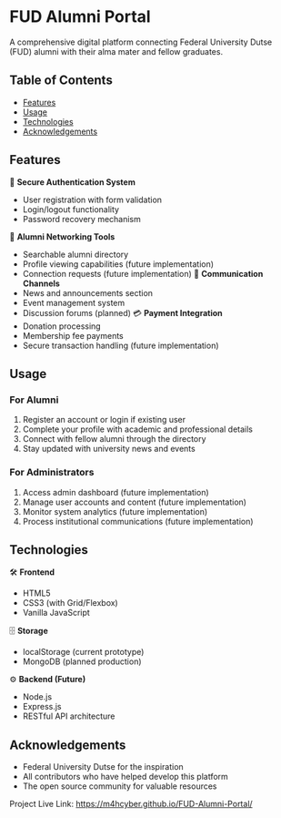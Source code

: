 # FUD Alumni Portal
A comprehensive digital platform connecting Federal University Dutse (FUD) alumni with their alma mater and fellow graduates.

## Table of Contents
- [Features](#features)
- [Usage](#usage)
- [Technologies](#technologies)
- [Acknowledgements](#acknowledgements)

## Features
🔐 **Secure Authentication System**
- User registration with form validation
- Login/logout functionality
- Password recovery mechanism
  
👥 **Alumni Networking Tools**
- Searchable alumni directory
- Profile viewing capabilities (future implementation)
- Connection requests (future implementation)
📢 **Communication Channels**
- News and announcements section
- Event management system
- Discussion forums (planned)
💳 **Payment Integration**
- Donation processing
- Membership fee payments
- Secure transaction handling (future implementation)
  
## Usage
### For Alumni
1. Register an account or login if existing user
2. Complete your profile with academic and professional details
3. Connect with fellow alumni through the directory
4. Stay updated with university news and events
### For Administrators
1. Access admin dashboard (future implementation)
2. Manage user accounts and content (future implementation)
3. Monitor system analytics (future implementation)
4. Process institutional communications (future implementation)
   
## Technologies
🛠 **Frontend**
- HTML5
- CSS3 (with Grid/Flexbox)
- Vanilla JavaScript

🗄 **Storage**
- localStorage (current prototype)
- MongoDB (planned production)
  
⚙️ **Backend (Future)**
- Node.js
- Express.js
- RESTful API architecture
  
## Acknowledgements
- Federal University Dutse for the inspiration
- All contributors who have helped develop this platform
- The open source community for valuable resources

Project Live Link: https://m4hcyber.github.io/FUD-Alumni-Portal/
